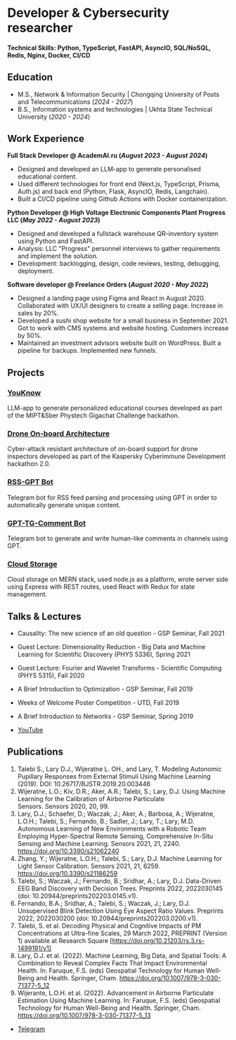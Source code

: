 # Developer & Cybersecurity researcher

#### Technical Skills: Python, TypeScript, FastAPI, AsyncIO, SQL/NoSQL, Redis, Nginx, Docker, CI/CD

## Education							       		
- M.S., Network & Information Security | Chongqing University of Posts and Telecommunications (_2024 - 2027_)	 			        		
- B.S., Information systems and technologies | Ukhta State Technical University (_2020 - 2024_)

## Work Experience
**Full Stack Developer @ AcademAI.ru (_August 2023 - August 2024_)**
- Designed and developed an LLM-app to generate personalised educational content.
- Used different technologies for front end (Next.js, TypeScript, Prisma, Auth.js) and back end (Python, Flask, AsyncIO, Redis, Langchain).
- Built a CI/CD pipeline using Github Actions with Docker containerization.

**Python Developer @ High Voltage Electronic Components Plant Progress LLC (_May 2022 - August 2023_)**
- Designed and developed a fullstack warehouse QR-inventory system using Python and FastAPI.
- Analysis: LLC "Progress" personnel interviews to gather requirements and implement the solution.
- Development: backlogging, design, code reviews, testing, debugging, deployment.

**Software developer @ Freelance Orders (_August 2020 - May 2022_)**
- Designed a landing page using Figma and React in August 2020. Collaborated with UX/UI designers to create a selling page. Increase in sales by 20%.
- Developed a sushi shop website for a small business in September 2021. Got to work with CMS systems and website hosting. Customers increase by 50%.
- Maintained an investment advisors website built on WordPress. Built a pipeline for backups. Implemented new funnels.

## Projects
### [YouKnow](github.com/AcademAI/youknow)

LLM-app to generate personalized educational courses developed as part of the MIPT&Sber Phystech Gigachat Challenge hackathon.

### [Drone On-board Architecture](github.com/artias13/cyberimmune2023_mi6)

Cyber-attack resistant architecture of on-board support for drone inspectors developed as part of the Kaspersky Cyberimmune Development hackathon 2.0.

### [RSS-GPT Bot](github.com/AcademAI/rss_gpt_telegram)

Telegram bot for RSS feed parsing and processing using GPT in order to automatically generate unique content.

### [GPT-TG-Comment Bot](github.com/AcademAI/GPTCommenter4Telegram)

Telegram bot to generate and write human-like comments in channels using GPT.

### [Cloud Storage](github.com/artias13/Cloud)

Cloud storage on MERN stack, used node.js as a platform, wrote server side using Express with REST routes, used React with Redux for state management.

## Talks & Lectures
- Causality: The new science of an old question - GSP Seminar, Fall 2021
- Guest Lecture: Dimensionality Reduction - Big Data and Machine Learning for Scientific Discovery (PHYS 5336), Spring 2021
- Guest Lecture: Fourier and Wavelet Transforms - Scientific Computing (PHYS 5315), Fall 2020
- A Brief Introduction to Optimization - GSP Seminar, Fall 2019
- Weeks of Welcome Poster Competition - UTD, Fall 2019
- A Brief Introduction to Networks - GSP Seminar, Spring 2019

- [YouTube](https://www.youtube.com/@academai11)

## Publications
1. Talebi S., Lary D.J., Wijeratne L. OH., and Lary, T. Modeling Autonomic Pupillary Responses from External Stimuli Using Machine Learning (2019). DOI: 10.26717/BJSTR.2019.20.003446
2. Wijeratne, L.O.; Kiv, D.R.; Aker, A.R.; Talebi, S.; Lary, D.J. Using Machine Learning for the Calibration of Airborne Particulate Sensors. Sensors 2020, 20, 99.
3. Lary, D.J.; Schaefer, D.; Waczak, J.; Aker, A.; Barbosa, A.; Wijeratne, L.O.H.; Talebi, S.; Fernando, B.; Sadler, J.; Lary, T.; Lary, M.D. Autonomous Learning of New Environments with a Robotic Team Employing Hyper-Spectral Remote Sensing, Comprehensive In-Situ Sensing and Machine Learning. Sensors 2021, 21, 2240. https://doi.org/10.3390/s21062240
4. Zhang, Y.; Wijeratne, L.O.H.; Talebi, S.; Lary, D.J. Machine Learning for Light Sensor Calibration. Sensors 2021, 21, 6259. https://doi.org/10.3390/s21186259
5. Talebi, S.; Waczak, J.; Fernando, B.; Sridhar, A.; Lary, D.J. Data-Driven EEG Band Discovery with Decision Trees. Preprints 2022, 2022030145 (doi: 10.20944/preprints202203.0145.v1).
6. Fernando, B.A.; Sridhar, A.; Talebi, S.; Waczak, J.; Lary, D.J. Unsupervised Blink Detection Using Eye Aspect Ratio Values. Preprints 2022, 2022030200 (doi: 10.20944/preprints202203.0200.v1).
7. Talebi, S. et al. Decoding Physical and Cognitive Impacts of PM Concentrations at Ultra-fine Scales, 29 March 2022, PREPRINT (Version 1) available at Research Square [https://doi.org/10.21203/rs.3.rs-1499191/v1]
8. Lary, D.J. et al. (2022). Machine Learning, Big Data, and Spatial Tools: A Combination to Reveal Complex Facts That Impact Environmental Health. In: Faruque, F.S. (eds) Geospatial Technology for Human Well-Being and Health. Springer, Cham. https://doi.org/10.1007/978-3-030-71377-5_12
9. Wijerante, L.O.H. et al. (2022). Advancement in Airborne Particulate Estimation Using Machine Learning. In: Faruque, F.S. (eds) Geospatial Technology for Human Well-Being and Health. Springer, Cham. https://doi.org/10.1007/978-3-030-71377-5_13

- [Telegram](https://t.me/academ_ai)
